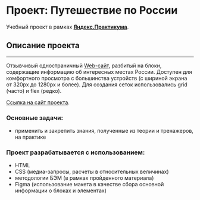 # Проект: Путешествие по России
Учебный проект в рамках [**Яндекс.Практикума**](https://practicum.yandex.ru/).  

## Описание проекта
---
Отзывчивый одностраничный [Web-сайт](https://avellow.github.io/russian-travel/), разбитый на блоки, содержащие информацию об интересных местах России.
Доступен для комфортного просмотра с большинства устройств (с шириной экрана от 320px до 1280px и более). 
Для создания сеток использовались grid (часто) и flex (редко).

[Ссылка на сайт проекта](https://avellow.github.io/russian-travel/).

### **Основные задачи:**  
* применить и закрепить знания, полученные из теории и тренажеров, на практике

### **Проект разрабатывается с использованием:**
* HTML 
* CSS (медиа-запросы, расчеты в относительных величинах)
* методологии БЭМ (в рамках пройденного материала)
* Figma (использование макета в качестве сбора основной информации о блоках и элементах)

